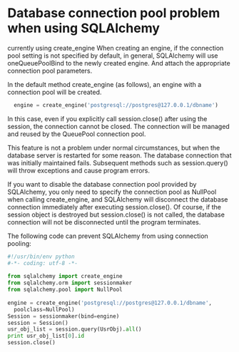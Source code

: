 # Database connection pool problem when using SQLAlchemy

currently using create_engine When creating an engine, if the connection pool setting is not specified by default, in general, SQLAlchemy will use oneQueuePoolBind to the newly created engine. And attach the appropriate connection pool parameters.

In the default method create_engine (as follows), an engine with a connection pool will be created.

```python
  engine = create_engine('postgresql://postgres@127.0.0.1/dbname')
```

In this case, even if you explicitly call session.close() after using the session, the connection cannot be closed. The connection will be managed and reused by the QueuePool connection pool.

This feature is not a problem under normal circumstances, but when the database server is restarted for some reason. The database connection that was initially maintained fails. Subsequent methods such as session.query() will throw exceptions and cause program errors.

If you want to disable the database connection pool provided by SQLAlchemy, you only need to specify the connection pool as NullPool when calling create_engine, and SQLAlchemy will disconnect the database connection immediately after executing session.close(). Of course, if the session object is destroyed but session.close() is not called, the database connection will not be disconnected until the program terminates.

The following code can prevent SQLAlchemy from using connection pooling:

```python
#!/usr/bin/env python
#-*- coding: utf-8 -*-
 
from sqlalchemy import create_engine
from sqlalchemy.orm import sessionmaker
from sqlalchemy.pool import NullPool
 
engine = create_engine('postgresql://postgres@127.0.0.1/dbname',
  poolclass=NullPool)
Session = sessionmaker(bind=engine)
session = Session()
usr_obj_list = session.query(UsrObj).all()
print usr_obj_list[0].id
session.close()
```
